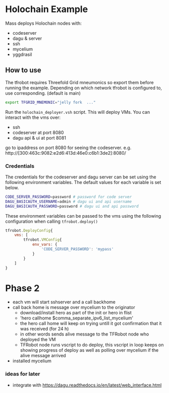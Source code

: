 # Holochain Example

Mass deploys Holochain nodes with:
- codeserver
- dagu & server
- ssh
- mycelium
- yggdrasil

## How to use

The tfrobot requires Threefold Grid mneumonics so export them before running the example.
Depending on which network tfrobot is configured to, use corresponding. (default is main)

```bash
export TFGRID_MNEMONIC="jelly fork  ..."
```

Run the `holochain_deployer.vsh` script. This will deploy VMs. You can interact with the vms over:
- ssh
- codeserver at port 8080
- dagu api & ui at port 8081

go to ipaddress on port 8080 for seeing the codeserver.
e.g. http://[300:463c:9082:e2d6:413d:46e0:c6b1:3de2]:8080/

### Credentials

The credentials for the codeserver and dagu server can be set using the following environment variables. The default values for each variable is set below. 

```bash
CODE_SERVER_PASSWORD=password # password for code server
DAGU_BASICAUTH_USERNAME=admin # dagu ui and api username
DAGU_BASICAUTH_PASSWORD=password # dagu ui and api password
```

These environment variables can be passed to the vms using the following configuration when calling `tfrobot.deploy()`

```js
tfrobot.DeployConfig{
	vms: [
		tfrobot.VMConfig{
			env_vars: {
				'CODE_SERVER_PASSWORD': 'mypass'
			}
        }
    ]
}
```

# Phase 2

- each vm will start sshserver and a call backhome
- call back home is message over mycelium to the originator
    - download/install hero as part of the init or hero in flist
    - 'hero callhome $comma_separate_ipv6_list_mycelium'
    - the hero call home will keep on trying untill it got confirmation that it was received (for 24 h) 
    - in other words sends alive message to the TFRobot node who deployed the VM
    - TFRobot node runs vscript to do deploy, this vscript in loop keeps on showing progress of deploy as well as polling over mycelium if the alive message arrived
- installed mycelium
  

### ideas for later

- integrate with https://dagu.readthedocs.io/en/latest/web_interface.html
